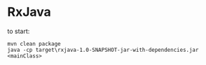 # RxJava
to start:
```
mvn clean package
java -cp target\rxjava-1.0-SNAPSHOT-jar-with-dependencies.jar <mainClass>
```